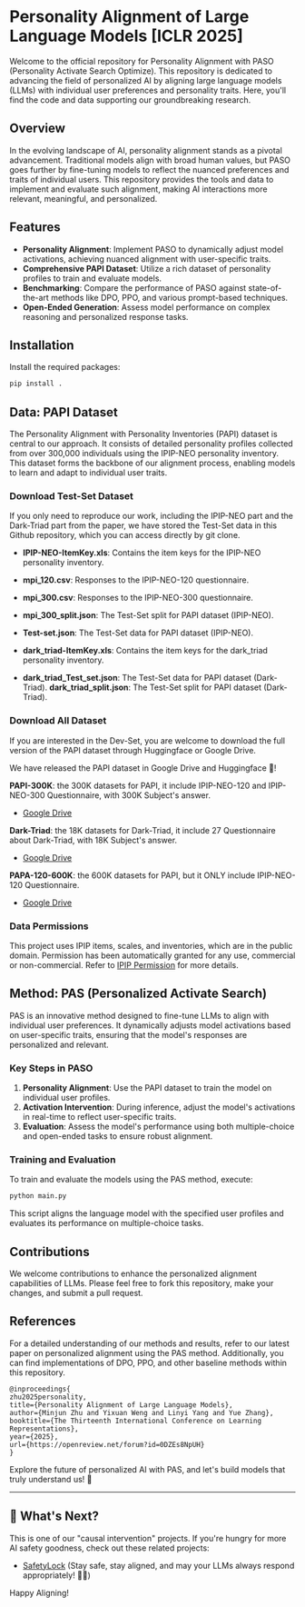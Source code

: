 
# Personality Alignment of Large Language Models [ICLR 2025]

Welcome to the official repository for Personality Alignment with PASO (Personality Activate Search Optimize). This repository is dedicated to advancing the field of personalized AI by aligning large language models (LLMs) with individual user preferences and personality traits. Here, you'll find the code and data supporting our groundbreaking research.

## Overview

In the evolving landscape of AI, personality alignment stands as a pivotal advancement. Traditional models align with broad human values, but PASO goes further by fine-tuning models to reflect the nuanced preferences and traits of individual users. This repository provides the tools and data to implement and evaluate such alignment, making AI interactions more relevant, meaningful, and personalized.

## Features

- **Personality Alignment**: Implement PASO to dynamically adjust model activations, achieving nuanced alignment with user-specific traits.
- **Comprehensive PAPI Dataset**: Utilize a rich dataset of personality profiles to train and evaluate models.
- **Benchmarking**: Compare the performance of PASO against state-of-the-art methods like DPO, PPO, and various prompt-based techniques.
- **Open-Ended Generation**: Assess model performance on complex reasoning and personalized response tasks.

## Installation


Install the required packages:

```bash
pip install .
```

## Data: PAPI Dataset

The Personality Alignment with Personality Inventories (PAPI) dataset is central to our approach. It consists of detailed personality profiles collected from over 300,000 individuals using the IPIP-NEO personality inventory. This dataset forms the backbone of our alignment process, enabling models to learn and adapt to individual user traits.

### Download Test-Set Dataset
If you only need to reproduce our work, including the IPIP-NEO part and the Dark-Triad part from the paper, we have stored the Test-Set data in this Github repository, which you can access directly by git clone.

- **IPIP-NEO-ItemKey.xls**: Contains the item keys for the IPIP-NEO personality inventory.
- **mpi_120.csv**: Responses to the IPIP-NEO-120 questionnaire.
- **mpi_300.csv**: Responses to the IPIP-NEO-300 questionnaire.
- **mpi_300_split.json**: The Test-Set split for PAPI dataset (IPIP-NEO).
- **Test-set.json**: The Test-Set data for PAPI dataset (IPIP-NEO).


- **dark_triad-ItemKey.xls**: Contains the item keys for the dark_triad personality inventory.
- **dark_triad_Test_set.json**: The Test-Set data for PAPI dataset (Dark-Triad).
  **dark_triad_split.json**: The Test-Set split for PAPI dataset (Dark-Triad).

  
### Download All Dataset
If you are interested in the Dev-Set, you are welcome to download the full version of the PAPI dataset through Huggingface or Google Drive.

We have released the PAPI dataset in Google Drive and Huggingface 🤗! 

**PAPI-300K**: the 300K datasets for PAPI, it include IPIP-NEO-120 and IPIP-NEO-300 Questionnaire, with 300K Subject's answer.
- [Google Drive](https://drive.google.com/file/d/1KRhpTCwSMS47GYnmHwYRPnmxF6FOGYTf/view?usp=sharing)

**Dark-Triad**: the 18K datasets for Dark-Triad, it include 27 Questionnaire about Dark-Triad, with 18K Subject's answer.
- [Google Drive](https://drive.google.com/file/d/1TTjbHDg5BvPRHJStBx_xf7f0aHXbaOIM/view?usp=drive_link)


**PAPA-120-600K**: the 600K datasets for PAPI, but it ONLY include IPIP-NEO-120 Questionnaire. 
- [Google Drive](https://drive.google.com/file/d/1V0JkJL3KMn6ZpOqOFVkfbLZD1HqQJgS5/view?usp=drive_link)



### Data Permissions

This project uses IPIP items, scales, and inventories, which are in the public domain. Permission has been automatically granted for any use, commercial or non-commercial. Refer to [IPIP Permission](./IPIP_Permission.pdf) for more details.



## Method: PAS (Personalized Activate Search)

PAS is an innovative method designed to fine-tune LLMs to align with individual user preferences. It dynamically adjusts model activations based on user-specific traits, ensuring that the model's responses are personalized and relevant.

### Key Steps in PASO

1. **Personality Alignment**: Use the PAPI dataset to train the model on individual user profiles.
2. **Activation Intervention**: During inference, adjust the model's activations in real-time to reflect user-specific traits.
3. **Evaluation**: Assess the model's performance using both multiple-choice and open-ended tasks to ensure robust alignment.

### Training and Evaluation

To train and evaluate the models using the PAS method, execute:

```bash
python main.py
```

This script aligns the language model with the specified user profiles and evaluates its performance on multiple-choice tasks.


## Contributions

We welcome contributions to enhance the personalized alignment capabilities of LLMs. Please feel free to fork this repository, make your changes, and submit a pull request.

## References

For a detailed understanding of our methods and results, refer to our latest paper on personalized alignment using the PAS method. Additionally, you can find implementations of DPO, PPO, and other baseline methods within this repository.

```
@inproceedings{
zhu2025personality,
title={Personality Alignment of Large Language Models},
author={Minjun Zhu and Yixuan Weng and Linyi Yang and Yue Zhang},
booktitle={The Thirteenth International Conference on Learning Representations},
year={2025},
url={https://openreview.net/forum?id=0DZEs8NpUH}
}
```

Explore the future of personalized AI with PAS, and let's build models that truly understand us! 🚀

---

## 🎉 What's Next?

This is one of our "causal intervention" projects. If you're hungry for more AI safety goodness, check out these related projects:

- [SafetyLock](https://github.com/zhu-minjun/SafetyLock) (Stay safe, stay aligned, and may your LLMs always respond appropriately! 🦜✨)

Happy Aligning!



